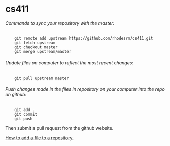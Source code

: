 # cs411


###### Commands to sync your repository with the master: <br />
```
  	git remote add upstream https://github.com/rhodesrm/cs411.git  
	git fetch upstream  
	git checkout master  
	git merge upstream/master  
```

###### Update files on computer to reflect the most recent changes: <br />
```
	git pull upstream master
```

###### Push changes made in the files in repository on your computer into the repo on github: <br />
```
	git add .  
	git commit  
	git push  
```

Then submit a pull request from the github website. 

[How to add a file to a repository.](https://help.github.com/articles/adding-a-file-to-a-repository-using-the-command-line/) <br />
